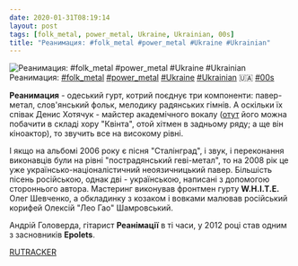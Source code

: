 ```yaml
---
date: 2020-01-31T08:19:14
layout: post
tags: [folk_metal, power_metal, Ukraine, Ukrainian, 00s]
title: "Реанимация: #folk_metal #power_metal #Ukraine #Ukrainian"
---
```

![Реанимация: #folk_metal #power_metal #Ukraine #Ukrainian](https://res.cloudinary.com/vast-space-unexplored/image/upload/q_auto,dpr_auto,w_auto/photos/photo_869_31-01-2020_08-19-14.jpg)
Реанимация: [#folk_metal](/tags/#folk_metal) [#power_metal](/tags/#power_metal) [#Ukraine](/tags/#Ukraine) [#Ukrainian](/tags/#Ukrainian) 🇺🇦 [#00s](/tags/#00s)

**Реанимация** - одеський гурт, котрий поєднує три компоненти: павер-метал, слов&#39;янський фольк, мелодику радянських гімнів. А оскільки їх співак Денис Хотячук - майстер академічного вокалу ([отут](https://www.youtube.com/watch?v=7h_77Ywqxko&amp;feature=related) його можна побачити в складі хору &quot;Квінта&quot;, отой хітмен в задньому ряду; а ще він кіноактор), то звучить все на високому рівні.

І якщо на альбомі 2006 року є пісня &quot;Сталінград&quot;, і звук, і переконання виконавців були на рівні &quot;пострадянський геві-метал&quot;, то на 2008 рік це уже українсько-націоналістичний неоязичницький павер. Більшість пісень російською, однак дві - українською, написані з допомогою стороннього автора. Мастеринг виконував фронтмен гурту **W.H.I.T.E.** Олег Шевченко, а обкладинку з козаком і вовками малював російський корифей Олексій &quot;Лео Гао&quot; Шамровський.

Андрій Головерда, гітарист **Реанімації** в ті часи, у 2012 році став одним з засновників **Epolets**.

[RUTRACKER](https://rutracker.org/forum/viewtopic.php?t=3225070)